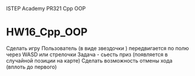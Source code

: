 ISTEP Academy
PR321
Cpp OOP
# HW16_Cpp_OOP

Сделать игру
Пользователь (в виде звездочки ) передвигается по полю через WASD или стрелочки
Задача - сьесть приз (появляется в случайной позиции на карте)
Сделать возможность отмены хода (вплоть до первого)
